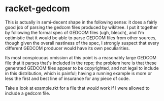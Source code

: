 # racket-gedcom

This is actually in semi-decent shape in the following sense: it
does a fairly good job of parsing the gedcom files produced by wikitree.
I put it together by following the formal spec of GEDCOM files (ugh,
blecch), and I'm optimistic that it would be able to parse GEDCOM files
from other sources, though given the overall nastiness of the spec,
I strongly suspect that every different GEDCOM producer would have its
own peculiarities.

Its most conspicuous omission at this point is a reasonably large GEDCOM
file that it parses that's included in the repo; the problem here is
that these generated GEDCOM files appear to be copyrighted, and not legal
to include in this distribution, which is painful; having a running
example is more or less the first and best line of insurance for any
piece of code.

Take a look at example.rkt for a file that *would* work if I were allowed
to include a gedcom file.